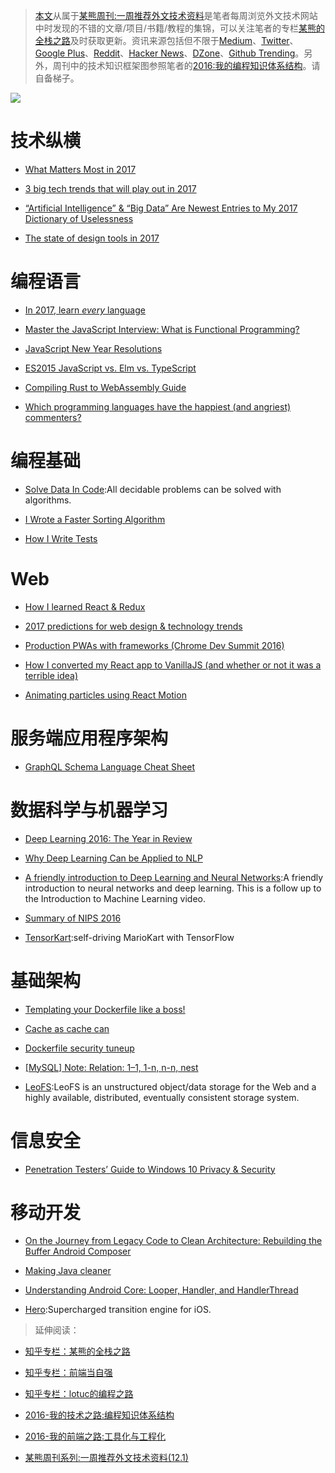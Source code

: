 ﻿
> [本文](https://zhuanlan.zhihu.com/p/24739573)从属于[某熊周刊:一周推荐外文技术资料](https://github.com/wxyyxc1992/Coder-Knowledge-Graph/tree/master/Weekly)是笔者每周浏览外文技术网站中时发现的不错的文章/项目/书籍/教程的集锦，可以关注笔者的专栏[某熊的全栈之路](https://zhuanlan.zhihu.com/wxyyxc1992)及时获取更新。资讯来源包括但不限于[Medium](https://medium.com/)、[Twitter](https://twitter.com/)、[Google Plus](https://plus.google.com/)、[Reddit](https://www.reddit.com/)、[Hacker News](https://news.ycombinator.com/)、[DZone](https://dzone.com/)、[Github Trending](https://github.com/trending)。另外，周刊中的技术知识框架图参照笔者的[2016:我的编程知识体系结构](https://zhuanlan.zhihu.com/p/24476917?refer=wxyyxc1992)。请自备梯子。



![](https://coding.net/u/hoteam/p/Cache/git/raw/master/2017/1/1/1-hRB8kRj4Ts-OBNp5kUxFCQ.jpeg) 




# 技术纵横



- [What Matters Most in 2017](https://backchannel.com/what-matters-most-in-2017-a897c34bd3b9?source=bookmarks---------4----------) 

- [3 big tech trends that will play out in 2017](https://medium.com/lightspeed-venture-partners/3-big-tech-trends-that-will-play-out-in-2017-2f369d2a62a7?source=bookmarks---------6----------)

- [“Artificial Intelligence” & “Big Data” Are Newest Entries to My 2017 Dictionary of Uselessness](https://hackernoon.com/artificial-intelligence-big-data-are-newest-entries-to-my-2017-dictionary-of-uselessness-753ad5330e95#.hw8qex6tm) 

- [The state of design tools in 2017](https://medium.com/froont/the-state-of-design-tools-in-2017-5fc15fccd6dd#.7lsi4l6i4)


# 编程语言



- [In 2017, learn *every* language](https://blog.bradfieldcs.com/in-2017-learn-every-language-59b11f68eee?source=bookmarks---------8----------)

- [Master the JavaScript Interview: What is Functional Programming?](https://medium.com/javascript-scene/master-the-javascript-interview-what-is-functional-programming-7f218c68b3a0#.70mvowcts)

- [JavaScript New Year Resolutions](https://medium.com/javascript-scene/javascript-new-year-resolutions-countdown-8390dae90762) 

- [ES2015 JavaScript vs. Elm vs. TypeScript](https://medium.com/front-end-hacking/es2015-vs-elm-vs-typescript-a88dbc5d14d9#.s260cwp4b)

- [Compiling Rust to WebAssembly Guide](https://medium.com/@chicoxyzzy/compiling-rust-to-webassembly-guide-411066a69fde#.qbke0pr79) 

- [Which programming languages have the happiest (and angriest) commenters?](https://hackernoon.com/which-programming-languages-have-the-happiest-and-angriest-commenters-ebe91b3852ed#.iar0v3ipj) 


# 编程基础



- [Solve Data In Code](https://github.com/espadrine/Solve-Data-In-Code):All decidable problems can be solved with algorithms.


- [I Wrote a Faster Sorting Algorithm](https://probablydance.com/2016/12/27/i-wrote-a-faster-sorting-algorithm/) 

- [How I Write Tests](https://blog.nelhage.com/2016/12/how-i-test/) 


# Web



- [How I learned React & Redux](https://iot-for-all.com/how-i-learned-react-redux-63087d7cf345#.sozwrlxju) 

- [2017 predictions for web design & technology trends](https://medium.com/envato/2017-predictions-for-web-design-technology-trends-d11d29afd109?source=bookmarks---------7----------) 

- [Production PWAs with frameworks (Chrome Dev Summit 2016)](https://www.youtube.com/watch?v=e8XejNt5SZo) 

- [How I converted my React app to VanillaJS (and whether or not it was a terrible idea)](https://hackernoon.com/how-i-converted-my-react-app-to-vanillajs-and-whether-or-not-it-was-a-terrible-idea-4b14b1b2faff#.pfj5wpfrl)

- [Animating particles using React Motion](https://hackernoon.com/animating-particles-using-react-motion-dcded1895f17#.5pywxqfe6) 


# 服务端应用程序架构



- [GraphQL Schema Language Cheat Sheet](https://wehavefaces.net/graphql-shorthand-notation-cheatsheet-17cd715861b6?source=bookmarks---------1----------)



# 数据科学与机器学习



- [Deep Learning 2016: The Year in Review](http://www.deeplearningweekly.com/blog/deep-learning-2016-the-year-in-review) 

- [Why Deep Learning Can be Applied to NLP](https://medium.com/intuitionmachine/why-deep-learning-can-be-applied-to-natural-languages-46c74a6f861f?source=reading_list---------1-2---------)

- [A friendly introduction to Deep Learning and Neural Networks](https://www.youtube.com/watch?v=BR9h47Jtqyw):A friendly introduction to neural networks and deep learning. This is a follow up to the Introduction to Machine Learning video.

- [Summary of NIPS 2016](http://blog.evjang.com/2017/01/nips2016.html)

- [TensorKart](https://github.com/kevinhughes27/TensorKart):self-driving MarioKart with TensorFlow
 


# 基础架构



- [Templating your Dockerfile like a boss!](https://blog.dockbit.com/templating-your-dockerfile-like-a-boss-2a84a67d28e9?source=bookmarks---------2----------) 

- [Cache as cache can](https://hackernoon.com/cache-as-cache-can-e3cf86552263?source=bookmarks---------3----------) 

- [Dockerfile security tuneup](https://medium.com/microscaling-systems/dockerfile-security-tuneup-166f1cdafea1#.r0c0j1uwv)

- [[MySQL] Note: Relation: 1–1, 1-n, n-n, nest](https://hackernoon.com/mysql-tutorial-example-relation-foreign-key-database-funtion-join-table-query-one-namy-nest-41dd09648fbd#.6nmues15w) 

- [LeoFS](https://github.com/leo-project/leofs):LeoFS is an unstructured object/data storage for the Web and a highly available, distributed, eventually consistent storage system.


# 信息安全



- [Penetration Testers’ Guide to Windows 10 Privacy & Security](https://hackernoon.com/the-2017-pentester-guide-to-windows-10-privacy-security-cf734c510b8d?source=bookmarks---------5----------)


# 移动开发

- [On the Journey from Legacy Code to Clean Architecture: Rebuilding the Buffer Android Composer](https://medium.com/@hitherejoe/on-the-journey-from-legacy-code-to-clean-architecture-rebuilding-the-buffer-android-composer-63a1b55cc53f#.h5qyr3l9y) 

- [Making Java cleaner](https://medium.com/@AndroidAdvance/making-the-java-code-cleaner-1-d016eb71fad3?source=bookmarks---------0----------) 

- [Understanding Android Core: Looper, Handler, and HandlerThread](https://blog.mindorks.com/android-core-looper-handler-and-handlerthread-bd54d69fe91a) 

- [Hero](https://github.com/lkzhao/Hero):Supercharged transition engine for iOS.




> 延伸阅读：
> 
- [知乎专栏：某熊的全栈之路](https://zhuanlan.zhihu.com/wxyyxc1992)
> 
- [知乎专栏：前端当自强](https://zhuanlan.zhihu.com/c_67532981)
> 
- [知乎专栏：lotuc的编程之路](https://zhuanlan.zhihu.com/lotuc)
> 
- [2016-我的技术之路:编程知识体系结构](https://zhuanlan.zhihu.com/p/24476917?refer=wxyyxc1992)
> 
- [2016-我的前端之路:工具化与工程化](https://zhuanlan.zhihu.com/p/24575395?refer=wxyyxc1992)
> 
- [某熊周刊系列:一周推荐外文技术资料(12.1)](https://zhuanlan.zhihu.com/p/24516669?refer=wxyyxc1992)



